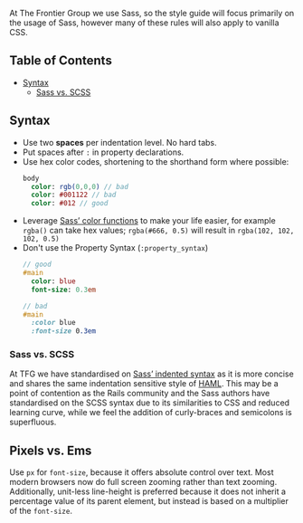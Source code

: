 At The Frontier Group we use Sass, so the style guide will focus primarily on the usage of Sass, however many of these rules will also apply to vanilla CSS.

## Table of Contents

* [Syntax](#syntax)
  * [Sass vs. SCSS](#sass-vs-scss)

## Syntax

* Use two **spaces** per indentation level. No hard tabs.
* Put spaces after `:` in property declarations.
* Use hex color codes, shortening to the shorthand form where possible:
  ```sass
  body
    color: rgb(0,0,0) // bad
    color: #001122 // bad
    color: #012 // good
  ```
* Leverage [Sass’ color functions](http://sass-lang.com/docs/yardoc/Sass/Script/Functions.html) to make your life easier, for example `rgba()` can take hex values; `rgba(#666, 0.5)` will result in `rgba(102, 102, 102, 0.5)`
* Don't use the Property Syntax (`:property_syntax`)
  ```sass
  // good
  #main
    color: blue
    font-size: 0.3em

  // bad
  #main
    :color blue
    :font-size 0.3em
  ```

### Sass vs. SCSS

At TFG we have standardised on [Sass’ indented syntax](http://sass-lang.com/docs/yardoc/file.INDENTED_SYNTAX.html) as it is more concise and shares the same indentation sensitive style of [HAML](http://haml.info/). This may be a point of contention as the Rails community and the Sass authors have standardised on the SCSS syntax due to its similarities to CSS and reduced learning curve, while we feel the addition of curly-braces and semicolons is superfluous.

## Pixels vs. Ems

Use `px` for `font-size`, because it offers absolute control over text. Most modern browsers now do full screen zooming rather than text zooming. Additionally, unit-less line-height is preferred because it does not inherit a percentage value of its parent element, but instead is based on a multiplier of the `font-size`.